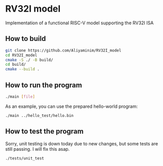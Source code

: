 # RV32I model

Implementation of a functional RISC-V model supporting the RV32I ISA

## How to build
```bash
git clone https://github.com/Aliyaminim/RV32I_model
cd RV32I_model
cmake -S ./ -B build/
cd build/
cmake --build .
```

## How to run the program
```bash
./main [file]
```
As an example, you can use the prepared hello-world program:
```bash
./main ../hello_test/hello.bin 
```

## How to test the program
Sorry, unit testing is down today due to new changes, but some tests are still passing. I will fix this asap.
```bash
./tests/unit_test 
```

